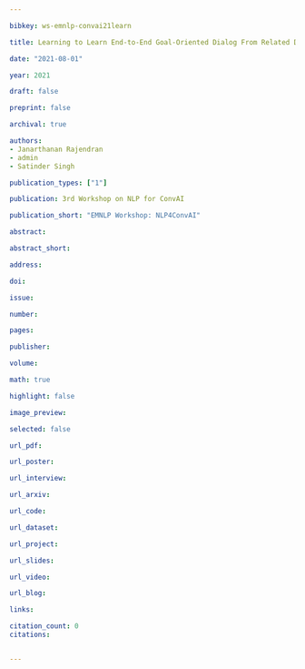 ```yaml
---

bibkey: ws-emnlp-convai21learn

title: Learning to Learn End-to-End Goal-Oriented Dialog From Related Dialog Tasks

date: "2021-08-01"

year: 2021

draft: false

preprint: false

archival: true

authors: 
- Janarthanan Rajendran
- admin
- Satinder Singh

publication_types: ["1"]

publication: 3rd Workshop on NLP for ConvAI

publication_short: "EMNLP Workshop: NLP4ConvAI"

abstract: 

abstract_short: 

address: 

doi: 

issue: 

number: 

pages: 

publisher: 

volume: 

math: true

highlight: false

image_preview: 

selected: false

url_pdf: 

url_poster: 

url_interview: 

url_arxiv: 

url_code: 

url_dataset: 

url_project: 

url_slides: 

url_video: 

url_blog: 

links: 

citation_count: 0
citations:


---
```

